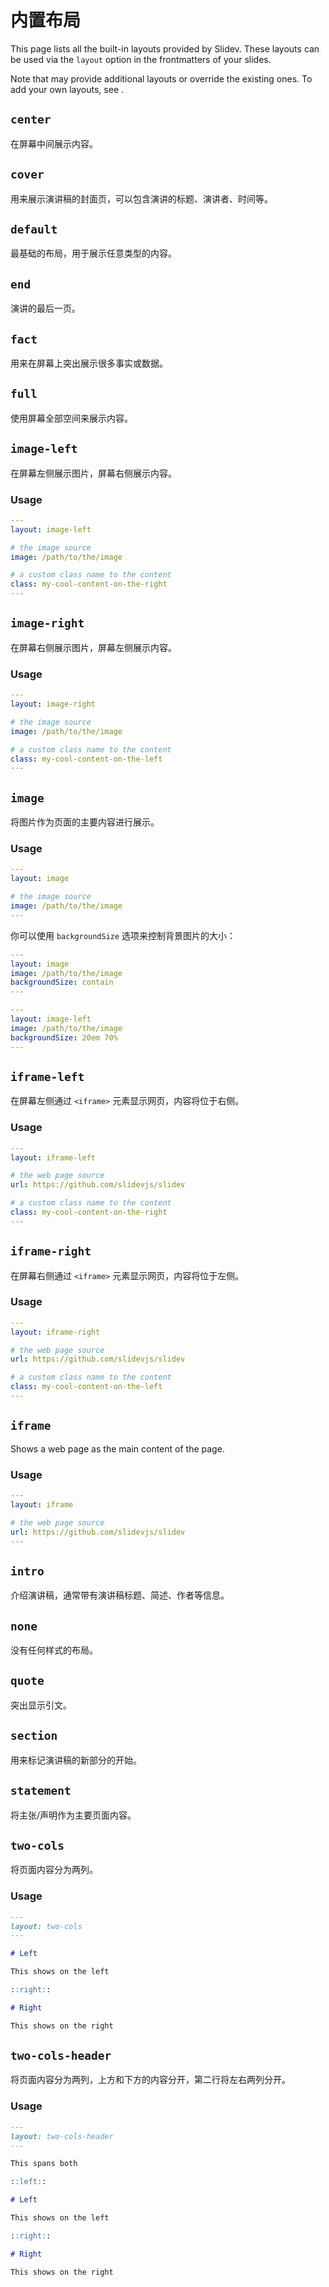 # 内置布局

This page lists all the built-in layouts provided by Slidev. These layouts can be used via the `layout` option in the frontmatters of your slides.

Note that <LinkInline link="guide/theme-addon" /> may provide additional layouts or override the existing ones. To add your own layouts, see <LinkInline link="guide/write-layout" />.

## `center`

在屏幕中间展示内容。

## `cover`

用来展示演讲稿的封面页，可以包含演讲的标题、演讲者、时间等。

## `default`

最基础的布局，用于展示任意类型的内容。

## `end`

演讲的最后一页。

## `fact`

用来在屏幕上突出展示很多事实或数据。

## `full`

使用屏幕全部空间来展示内容。

## `image-left`

在屏幕左侧展示图片，屏幕右侧展示内容。

### Usage

```yaml
---
layout: image-left

# the image source
image: /path/to/the/image

# a custom class name to the content
class: my-cool-content-on-the-right
---
```

## `image-right`

在屏幕右侧展示图片，屏幕左侧展示内容。

### Usage

```yaml
---
layout: image-right

# the image source
image: /path/to/the/image

# a custom class name to the content
class: my-cool-content-on-the-left
---
```

## `image`

将图片作为页面的主要内容进行展示。

### Usage

```yaml
---
layout: image

# the image source
image: /path/to/the/image
---
```

你可以使用 `backgroundSize` 选项来控制背景图片的大小：

```yaml
---
layout: image
image: /path/to/the/image
backgroundSize: contain
---
```

```yaml
---
layout: image-left
image: /path/to/the/image
backgroundSize: 20em 70%
---
```

## `iframe-left`

在屏幕左侧通过 `<iframe>` 元素显示网页，内容将位于右侧。

### Usage

```yaml
---
layout: iframe-left

# the web page source
url: https://github.com/slidevjs/slidev

# a custom class name to the content
class: my-cool-content-on-the-right
---
```

## `iframe-right`

在屏幕右侧通过 `<iframe>` 元素显示网页，内容将位于左侧。

### Usage

```yaml
---
layout: iframe-right

# the web page source
url: https://github.com/slidevjs/slidev

# a custom class name to the content
class: my-cool-content-on-the-left
---
```

## `iframe`

Shows a web page as the main content of the page.

### Usage

```yaml
---
layout: iframe

# the web page source
url: https://github.com/slidevjs/slidev
---
```

## `intro`

介绍演讲稿，通​​常带有演讲稿标题、简述、作者等信息。

## `none`

没有任何样式的布局。

## `quote`

突出显示引文。

## `section`

用来标记演讲稿的新部分的开始。

## `statement`

将主张/声明作为主要页面内容。

## `two-cols`

将页面内容分为两列。

### Usage

```md
---
layout: two-cols
---

# Left

This shows on the left

::right::

# Right

This shows on the right
```

## `two-cols-header`

将页面内容分为两列，上方和下方的内容分开，第二行将左右两列分开。

### Usage

```md
---
layout: two-cols-header
---

This spans both

::left::

# Left

This shows on the left

::right::

# Right

This shows on the right
```
